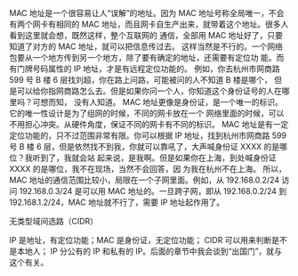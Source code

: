 MAC 地址是一个很容易让人“误解”的地址。因为 MAC 地址号称全局唯一，不会有两个网卡有相同的
MAC 地址，而且网卡自生产出来，就带着这个地址。很多人看到这里就会想，既然这样，整个互联网的
通信，全部用 MAC 地址好了，只要知道了对方的 MAC 地址，就可以把信息传过去。
这样当然是不行的。一个网络包要从一个地方传到另一个地方，除了要有确定的地址，还需要有定位功
能。而有门牌号码属性的 IP 地址，才是有远程定位功能的。
例如，你去杭州市网商路 599 号 B 楼 6 层找刘超，你在路上问路，可能被问的人不知道 B 楼是哪个，
但是可以给你指网商路怎么去。但是如果你问一个人，你知道这个身份证号的人在哪里吗？可想而知，
没有人知道。
MAC 地址更像是身份证，是一个唯一的标识。它的唯一性设计是为了组网的时候，不同的网卡放在一个
网络里面的时候，可以不用担心冲突。从硬件角度，保证不同的网卡有不同的标识。
MAC 地址是有一定定位功能的，只不过范围非常有限。你可以根据 IP 地址，找到杭州市网商路 599 号
B 楼 6 层，但是依然找不到我，你就可以靠吼了，大声喊身份证 XXXX 的是哪位？我听到了，我就会站
起来说，是我啊。但是如果你在上海，到处喊身份证 XXXX 的是哪位，我不在现场，当然不会回答，因
为我在杭州不在上海。
所以，MAC 地址的通信范围比较小，局限在一个子网里面。例如，从 192.168.0.2/24 访问
192.168.0.3/24 是可以用 MAC 地址的。一旦跨子网，即从 192.168.0.2/24 到 192.168.1.2/24，MAC
地址就不行了，需要 IP 地址起作用了。

无类型域间选路（CIDR）

IP 是地址，有定位功能；MAC 是身份证，无定位功能；
CIDR 可以用来判断是不是本地人；
IP 分公有的 IP 和私有的 IP。后面的章节中我会谈到“出国门”，就与这个有关。